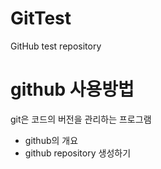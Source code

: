# GitTest
GitHub test repository

# github 사용방법
git은 코드의 버전을 관리하는 프로그램
- github의 개요
- github repository 생성하기
